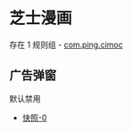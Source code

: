 # 芝士漫画

存在 1 规则组 - [com.ping.cimoc](/src/apps/com.ping.cimoc.ts)

## 广告弹窗

默认禁用

- [快照-0](https://i.gkd.li/import/13187751)
